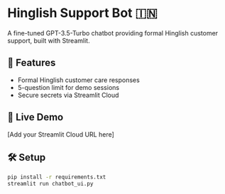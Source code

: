 # Hinglish Support Bot 🇮🇳

A fine-tuned GPT-3.5-Turbo chatbot providing formal Hinglish customer support, built with Streamlit.

## 🚀 Features
- Formal Hinglish customer care responses
- 5-question limit for demo sessions
- Secure secrets via Streamlit Cloud

## 🔗 Live Demo
[Add your Streamlit Cloud URL here]

## 🛠 Setup

```bash
pip install -r requirements.txt
streamlit run chatbot_ui.py
